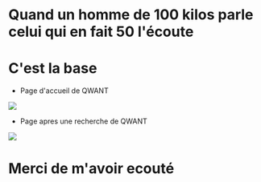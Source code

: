 # Quand un homme de 100 kilos parle </br>celui qui en fait 50 l'écoute

# C'est la base

- Page d'accueil de QWANT

![](http://geeko.lesoir.be/wp-content/uploads/sites/58/2016/05/QWANT.jpg)

- Page apres une recherche de QWANT

![](http://s2.lemde.fr/image/2016/06/22/534x0/4955967_6_c5cd_une-page-de-resultats-de-recherche-de-qwant_cfb56b5a57dae6bf3064f0b36c994322.png)

# Merci de m'avoir ecouté
